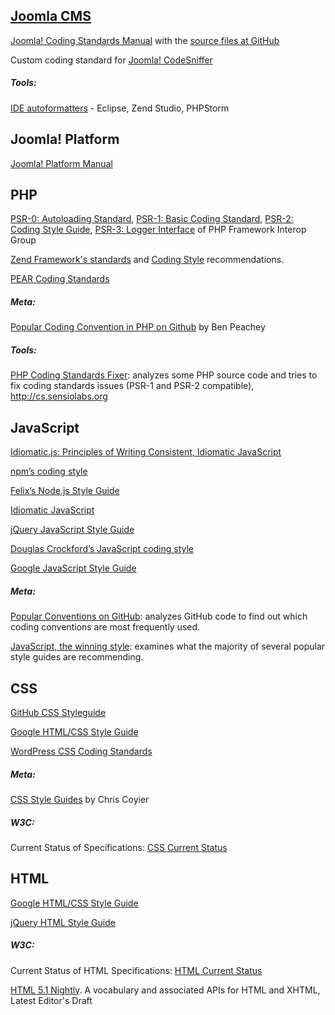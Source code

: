 <h2><a href="https://github.com/joomla/joomla-cms" target="_blank" title="Joomla CMS">Joomla CMS</a>
</h2>
<p><a href="http://joomla.github.io/coding-standards/" target="_blank" title="Joomla! Coding Standards Manual">Joomla! Coding Standards Manual</a> with the <a href="https://github.com/joomla/coding-standards/tree/gh-pages" target="_blank" title="The source files of Joomla! Coding Standards Manual at GitHub">source files at GitHub</a>
</p> 
<p>Custom coding standard for <a href="http://docs.joomla.org/Joomla_CodeSniffer" target="_blank" title="Joomla! CodeSniffer">Joomla! CodeSniffer</a>
</p>
<h5>Tools:</h3> 
<p><a href="https://github.com/joomla/coding-standards/tree/master/IDE" target="_blank" title="IDE autoformatters">IDE autoformatters</a> - Eclipse, Zend Studio, PHPStorm
</p>
<h2>Joomla! Platform
</h2>
<p><a href="http://joomla.github.io/joomla-platform/?coding-standards/chapters/php.md" target="_blank" title="Joomla! Platform Manual">Joomla! Platform Manual</a>
</p>
<h2>PHP
</h2>
<p><a href="https://github.com/php-fig/fig-standards/blob/master/accepted/PSR-0.md" target="_blank" title="PSR-0: Autoloading Standard">PSR-0: Autoloading Standard</a>, <a href="https://github.com/php-fig/fig-standards/blob/master/accepted/PSR-1-basic-coding-standard.md" target="_blank" title="PSR-1: Basic Coding Standard">PSR-1: Basic Coding Standard</a>, <a href="https://github.com/php-fig/fig-standards/blob/master/accepted/PSR-2-coding-style-guide.md" target="_blank" title="PSR-2: Coding Style Guide">PSR-2: Coding Style Guide</a>, <a href="https://github.com/php-fig/fig-standards/blob/master/accepted/PSR-3-logger-interface.md" target="_blank" title="PSR-3: Logger Interface">PSR-3: Logger Interface</a> of PHP Framework Interop Group
</p>
<p><a href="http://framework.zend.com/manual/1.12/en/coding-standard.html" target="_blank" title="Zend Framework's standards">Zend Framework's standards</a> and <a href="http://framework.zend.com/manual/1.12/en/coding-standard.coding-style.html" target="_blank" title="Coding Style">Coding Style</a> recommendations.
</p>
<p><a href="http://pear.php.net/manual/nl/standards.php" target="_blank" title="PEAR Coding Standards">PEAR Coding Standards</a>	
</p>
<h5>Meta:
</h5>
<p><a href="https://gist.github.com/potherca/6719201" target="_blank" title="Popular Coding Convention in PHP on Github">Popular Coding Convention in PHP on Github</a> by Ben Peachey
</p>
<h5>Tools:
</h5>
<p><a href="https://github.com/fabpot/PHP-CS-Fixer" target="_blank" title="PHP Coding Standards Fixer">PHP Coding Standards Fixer</a>: analyzes some PHP source code and tries to fix coding standards issues (PSR-1 and PSR-2 compatible), <a href="http://cs.sensiolabs.org" target="_blank" title="CS.SensioLabs.org">http://cs.sensiolabs.org</a>
</p>
<h2>JavaScript
</h2>
<p><a href="http://addyosmani.com/blog/javascript-style-guides-and-beautifiers/" target="_blank" title="Idiomatic.js: Principles of Writing Consistent, Idiomatic JavaScript">Idiomatic.js: Principles of Writing Consistent, Idiomatic JavaScript</a>
</p>
<p><a href="http://npmjs.org/doc/coding-style.html" target="_blank" title="npm’s coding style">npm’s coding style</a>
</p>
<p><a href="http://nodeguide.com/style.html" target="_blank" title="Felix’s Node.js Style Guide">Felix’s Node.js Style Guide</a>
</p>
<p><a href="http://github.com/rwldrn/idiomatic.js/" target="_blank" title="Idiomatic JavaScript">Idiomatic JavaScript</a>
</p>
<p><a href="http://contribute.jquery.org/style-guide/js/" target="_blank" title="jQuery JavaScript Style Guide">jQuery JavaScript Style Guide</a>
</p>
<p><a href="http://javascript.crockford.com/code.html" target="_blank" title="Douglas Crockford’s JavaScript coding style">Douglas Crockford’s JavaScript coding style</a>
</p>
<p><a href="http://google-styleguide.googlecode.com/svn/trunk/javascriptguide.xml" target="_blank" title="Google JavaScript Style Guide">Google JavaScript Style Guide</a>
</p>
<h5>Meta:
</h5>
<p><a href="http://sideeffect.kr/popularconvention/" target="_blank" title="Popular Conventions on GitHub">Popular Conventions on GitHub</a>: analyzes GitHub code to find out which coding conventions are most frequently used.
</p>
<p><a href="http://seravo.fi/2013/javascript-the-winning-style" target="_blank" title="JavaScript, the winning style">JavaScript, the winning style</a>: examines what the majority of several popular style guides are recommending.
</p>
<h2>CSS
</h2>
<p><a href="https://github.com/styleguide/css" target="_blank" title="GitHub CSS Styleguide">GitHub CSS Styleguide</a>
</p>
<p><a href="http://google-styleguide.googlecode.com/svn/trunk/htmlcssguide.xml" target="_blank" title="Google HTML/CSS Style Guide">Google HTML/CSS Style Guide</a>
</p>
<p><a href="http://make.wordpress.org/core/handbook/coding-standards/css/" target="_blank" title="WordPress CSS Coding Standards">WordPress CSS Coding Standards</a>
</p>
<h5>Meta:
</h5>
<p><a href="http://css-tricks.com/css-style-guides/" target="_blank" title="CSS Style Guides">CSS Style Guides</a> by Chris Coyier
</p>
<h5>W3C:
</h5>
<p>Current Status of Specifications: <a href="http://www.w3.org/standards/techs/css#w3c_all" target="_blank" title="CSS Current Status">CSS Current Status</a>
</p>
<h2>HTML
</h2>
<p><a href="http://google-styleguide.googlecode.com/svn/trunk/htmlcssguide.xml" target="_blank" title="Google HTML/CSS Style Guide">Google HTML/CSS Style Guide</a>
</p>
<p><a href="http://contribute.jquery.org/style-guide/html/" target="_blank" title="jQuery HTML Style Guide">jQuery HTML Style Guide</a>
</p>
<h5>W3C:
</h5>
<p>Current Status of HTML Specifications: <a href="http://www.w3.org/standards/techs/html" target="_blank" title="HTML Current Status">HTML Current Status</a>
</p>
<p><a href="http://www.w3.org/html/wg/drafts/html/master/" target="_blank" title="HTML 5.1 Nightly">HTML 5.1 Nightly</a>. A vocabulary and associated APIs for HTML and XHTML, Latest Editor's Draft
</p>
